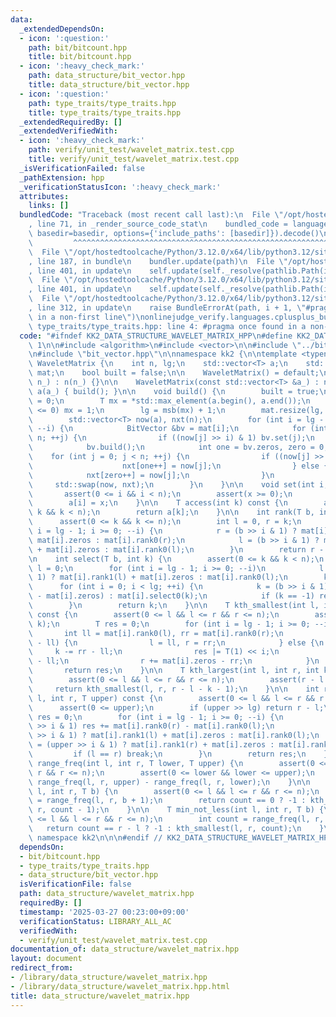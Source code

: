 ```yaml
---
data:
  _extendedDependsOn:
  - icon: ':question:'
    path: bit/bitcount.hpp
    title: bit/bitcount.hpp
  - icon: ':heavy_check_mark:'
    path: data_structure/bit_vector.hpp
    title: data_structure/bit_vector.hpp
  - icon: ':question:'
    path: type_traits/type_traits.hpp
    title: type_traits/type_traits.hpp
  _extendedRequiredBy: []
  _extendedVerifiedWith:
  - icon: ':heavy_check_mark:'
    path: verify/unit_test/wavelet_matrix.test.cpp
    title: verify/unit_test/wavelet_matrix.test.cpp
  _isVerificationFailed: false
  _pathExtension: hpp
  _verificationStatusIcon: ':heavy_check_mark:'
  attributes:
    links: []
  bundledCode: "Traceback (most recent call last):\n  File \"/opt/hostedtoolcache/Python/3.12.0/x64/lib/python3.12/site-packages/onlinejudge_verify/documentation/build.py\"\
    , line 71, in _render_source_code_stat\n    bundled_code = language.bundle(stat.path,\
    \ basedir=basedir, options={'include_paths': [basedir]}).decode()\n          \
    \         ^^^^^^^^^^^^^^^^^^^^^^^^^^^^^^^^^^^^^^^^^^^^^^^^^^^^^^^^^^^^^^^^^^^^^^^^^^^^^^^^^\n\
    \  File \"/opt/hostedtoolcache/Python/3.12.0/x64/lib/python3.12/site-packages/onlinejudge_verify/languages/cplusplus.py\"\
    , line 187, in bundle\n    bundler.update(path)\n  File \"/opt/hostedtoolcache/Python/3.12.0/x64/lib/python3.12/site-packages/onlinejudge_verify/languages/cplusplus_bundle.py\"\
    , line 401, in update\n    self.update(self._resolve(pathlib.Path(included), included_from=path))\n\
    \  File \"/opt/hostedtoolcache/Python/3.12.0/x64/lib/python3.12/site-packages/onlinejudge_verify/languages/cplusplus_bundle.py\"\
    , line 401, in update\n    self.update(self._resolve(pathlib.Path(included), included_from=path))\n\
    \  File \"/opt/hostedtoolcache/Python/3.12.0/x64/lib/python3.12/site-packages/onlinejudge_verify/languages/cplusplus_bundle.py\"\
    , line 312, in update\n    raise BundleErrorAt(path, i + 1, \"#pragma once found\
    \ in a non-first line\")\nonlinejudge_verify.languages.cplusplus_bundle.BundleErrorAt:\
    \ type_traits/type_traits.hpp: line 4: #pragma once found in a non-first line\n"
  code: "#ifndef KK2_DATA_STRUCTURE_WAVELET_MATRIX_HPP\n#define KK2_DATA_STRUCTURE_WAVELET_MATRIX_HPP\
    \ 1\n\n#include <algorithm>\n#include <vector>\n\n#include \"../bit/bitcount.hpp\"\
    \n#include \"bit_vector.hpp\"\n\nnamespace kk2 {\n\ntemplate <typename T>\nstruct\
    \ WaveletMatrix {\n    int n, lg;\n    std::vector<T> a;\n    std::vector<BitVector>\
    \ mat;\n    bool built = false;\n\n    WaveletMatrix() = default;\n\n    WaveletMatrix(int\
    \ n_) : n(n_) {}\n\n    WaveletMatrix(const std::vector<T> &a_) : n(a_.size()),\
    \ a(a_) { build(); }\n\n    void build() {\n        built = true;\n        lg\
    \ = 0;\n        T mx = *std::max_element(a.begin(), a.end());\n        if (mx\
    \ <= 0) mx = 1;\n        lg = msb(mx) + 1;\n        mat.resize(lg, BitVector(n));\n\
    \        std::vector<T> now(a), nxt(n);\n        for (int i = lg - 1; i >= 0;\
    \ --i) {\n            BitVector &bv = mat[i];\n            for (int j = 0; j <\
    \ n; ++j) {\n                if ((now[j] >> i) & 1) bv.set(j);\n            }\n\
    \            bv.build();\n            int one = bv.zeros, zero = 0;\n        \
    \    for (int j = 0; j < n; ++j) {\n                if ((now[j] >> i) & 1) {\n\
    \                    nxt[one++] = now[j];\n                } else {\n        \
    \            nxt[zero++] = now[j];\n                }\n            }\n       \
    \     std::swap(now, nxt);\n        }\n    }\n\n    void set(int i, T x) {\n \
    \       assert(0 <= i && i < n);\n        assert(x >= 0);\n        assert(!built);\n\
    \        a[i] = x;\n    }\n\n    T access(int k) const {\n        assert(0 <=\
    \ k && k < n);\n        return a[k];\n    }\n\n    int rank(T b, int k) {\n  \
    \      assert(0 <= k && k <= n);\n        int l = 0, r = k;\n        for (int\
    \ i = lg - 1; i >= 0; --i) {\n            r = (b >> i & 1) ? mat[i].rank1(r) +\
    \ mat[i].zeros : mat[i].rank0(r);\n            l = (b >> i & 1) ? mat[i].rank1(l)\
    \ + mat[i].zeros : mat[i].rank0(l);\n        }\n        return r - l;\n    }\n\
    \n    int select(T b, int k) {\n        assert(0 <= k && k < n);\n        int\
    \ l = 0;\n        for (int i = lg - 1; i >= 0; --i)\n            l = (b >> i &\
    \ 1) ? mat[i].rank1(l) + mat[i].zeros : mat[i].rank0(l);\n        k += l;\n  \
    \      for (int i = 0; i < lg; ++i) {\n            k = (b >> i & 1) ? mat[i].select1(k\
    \ - mat[i].zeros) : mat[i].select0(k);\n            if (k == -1) return -1;\n\
    \        }\n        return k;\n    }\n\n    T kth_smallest(int l, int r, int k)\
    \ const {\n        assert(0 <= l && l <= r && r <= n);\n        assert(r - l >\
    \ k);\n        T res = 0;\n        for (int i = lg - 1; i >= 0; --i) {\n     \
    \       int ll = mat[i].rank0(l), rr = mat[i].rank0(r);\n            if (k < rr\
    \ - ll) {\n                l = ll, r = rr;\n            } else {\n           \
    \     k -= rr - ll;\n                res |= T(1) << i;\n                l += mat[i].zeros\
    \ - ll;\n                r += mat[i].zeros - rr;\n            }\n        }\n \
    \       return res;\n    }\n\n    T kth_largest(int l, int r, int k) const {\n\
    \        assert(0 <= l && l <= r && r <= n);\n        assert(r - l > k);\n   \
    \     return kth_smallest(l, r, r - l - k - 1);\n    }\n\n    int range_freq(int\
    \ l, int r, T upper) const {\n        assert(0 <= l && l <= r && r <= n);\n  \
    \      assert(0 <= upper);\n        if (upper >> lg) return r - l;\n        int\
    \ res = 0;\n        for (int i = lg - 1; i >= 0; --i) {\n            if (upper\
    \ >> i & 1) res += mat[i].rank0(r) - mat[i].rank0(l);\n            l = (upper\
    \ >> i & 1) ? mat[i].rank1(l) + mat[i].zeros : mat[i].rank0(l);\n            r\
    \ = (upper >> i & 1) ? mat[i].rank1(r) + mat[i].zeros : mat[i].rank0(r);\n   \
    \         if (l == r) break;\n        }\n        return res;\n    }\n\n    int\
    \ range_freq(int l, int r, T lower, T upper) {\n        assert(0 <= l && l <=\
    \ r && r <= n);\n        assert(0 <= lower && lower <= upper);\n        return\
    \ range_freq(l, r, upper) - range_freq(l, r, lower);\n    }\n\n    T max_not_greater(int\
    \ l, int r, T b) {\n        assert(0 <= l && l <= r && r <= n);\n        int count\
    \ = range_freq(l, r, b + 1);\n        return count == 0 ? -1 : kth_smallest(l,\
    \ r, count - 1);\n    }\n\n    T min_not_less(int l, int r, T b) {\n        assert(0\
    \ <= l && l <= r && r <= n);\n        int count = range_freq(l, r, b);\n     \
    \   return count == r - l ? -1 : kth_smallest(l, r, count);\n    }\n};\n\n} //\
    \ namespace kk2\n\n\n#endif // KK2_DATA_STRUCTURE_WAVELET_MATRIX_HPP\n"
  dependsOn:
  - bit/bitcount.hpp
  - type_traits/type_traits.hpp
  - data_structure/bit_vector.hpp
  isVerificationFile: false
  path: data_structure/wavelet_matrix.hpp
  requiredBy: []
  timestamp: '2025-03-27 00:23:00+09:00'
  verificationStatus: LIBRARY_ALL_AC
  verifiedWith:
  - verify/unit_test/wavelet_matrix.test.cpp
documentation_of: data_structure/wavelet_matrix.hpp
layout: document
redirect_from:
- /library/data_structure/wavelet_matrix.hpp
- /library/data_structure/wavelet_matrix.hpp.html
title: data_structure/wavelet_matrix.hpp
---
```

